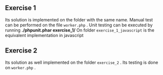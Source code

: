 
## Exercise 1

Its solution is implemented on the folder with the same name. Manual test can be performed 
on the file `worker.php` . Unit testing can be executed by running **./phpunit.phar exercise_1/**
On folder `exercise_1_javascript` is the equivalent implementation in javascript

## Exercise 2

Its solution as well implemented on the folder `exercise_2` . Its testing is done on `worker.php`
. 
